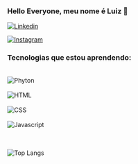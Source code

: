 ### Hello Everyone, meu nome é Luiz 👋

[![Linkedin](https://img.shields.io/badge/LinkedIn-0077B5?style=for-the-badge&logo=linkedin&logoColor=white
)](https://www.linkedin.com/in/luizcarlosgomesjr/)

[![Instagram](https://img.shields.io/badge/Instagram-E4405F?style=for-the-badge&logo=instagram&logoColor=white
)](https://www.instagram.com/luigui_carlos/)

### Tecnologias que estou aprendendo:

<div style="display: inline_block"><br/>
  <img align="center" alt="Phyton" src="https://img.shields.io/badge/Python-3776AB?style=for-the-badge&logo=python&logoColor=white" />
</div>


<div style="display: inline_block"><br/>
  <img align="center" alt="HTML" <img src="https://img.shields.io/badge/HTML-239120?style=for-the-badge&logo=html5&logoColor=white" />
</div>

<div style="display: inline_block"><br/>
  <img align="center" alt="CSS" <img src="https://img.shields.io/badge/CSS-239120?&style=for-the-badge&logo=css3&logoColor=white" />
</div>


<div style="display: inline_block"><br/>
  <img align="center" alt="Javascript" src="https://img.shields.io/badge/JavaScript-F7DF1E?style=for-the-badge&logo=javascript&logoColor=black" />
</div><br/>
<br/>

![Top Langs](https://github-readme-stats.vercel.app/api/top-langs/?username=luizcarlos001&size_weight=0.5&count_weight=0.5)
